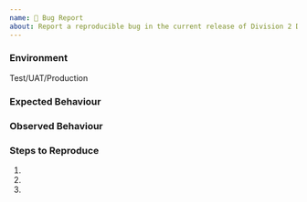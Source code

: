 ```yaml
---
name: 🐛 Bug Report
about: Report a reproducible bug in the current release of Division 2 DB
---
```


### Environment

Test/UAT/Production

<!-- What did you expect to happen? -->
### Expected Behaviour

<!-- What happened instead? -->
### Observed Behaviour

<!--
    Describe in detail the exact steps that someone else can take to reproduce
    this bug using the current release.
-->

### Steps to Reproduce

1.
2.
3.
